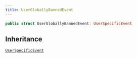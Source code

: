 ```yaml
---
title: UserGloballyBannedEvent
---
```


``` swift
public struct UserGloballyBannedEvent: UserSpecificEvent 
```

## Inheritance

[`UserSpecificEvent`](user-specific-event.md)
